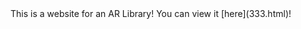 <!DOCTYPE="html">
<html>

<body>
This is a website for an AR Library! You can view it [here](333.html)!
</body>
</html>
